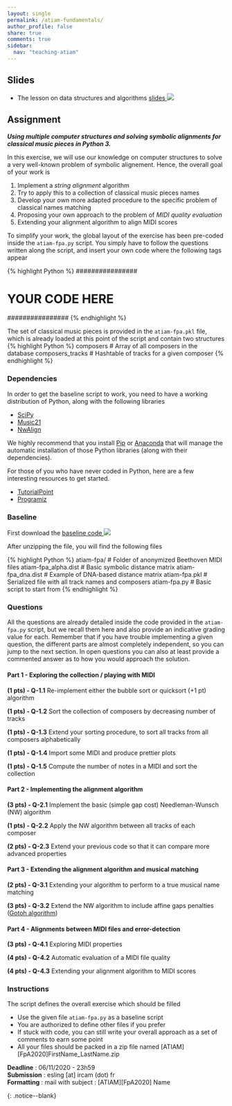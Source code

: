 ```yaml
---
layout: single
permalink: /atiam-fundamentals/
author_profile: false
share: true
comments: true
sidebar:
  nav: "teaching-atiam"
---
```


<div markdown = "1">

## Slides
  * The lesson on data structures and algorithms [slides ![](../images/pdf.png)](../documents/Generic.5.Structures.pdf)

## Assignment

***Using multiple computer structures and solving symbolic alignments for classical music pieces in Python 3.***

In this exercise, we will use our knowledge on computer structures to solve a very well-known problem of symbolic alignement. Hence, the overall goal of your work is
1. Implement a *string alignment* algorithm
2. Try to apply this to a collection of classical music pieces names
3. Develop your own more adapted procedure to the specific problem of classical names matching
4. Proposing your own approach to the problem of *MIDI quality evaluation*
4. Extending your alignment algorithm to align MIDI scores
  
To simplify your work, the global layout of the exercise has been pre-coded inside the `atiam-fpa.py` script. You simply have to follow the questions written along the script, and insert your own code where the following tags appear

{% highlight Python %}
################
# YOUR CODE HERE
################
{% endhighlight %} 

The set of classical music pieces is provided in the `atiam-fpa.pkl` file, which is already loaded at this point of the script and contain two structures
{% highlight Python %}
composers         # Array of all composers in the database
composers_tracks  # Hashtable of tracks for a given composer
{% endhighlight %}  

### Dependencies

In order to get the baseline script to work, you need to have a working distribution of Python, along with the following libraries
  - [SciPy](https://www.scipy.org/)
  - [Music21](http://web.mit.edu/music21/)
  - [NwAlign](https://pypi.python.org/pypi/nwalign)
  
We highly recommend that you install [Pip](https://pypi.python.org/pypi/pip/) or [Anaconda](https://www.anaconda.com/download/) that will manage the automatic installation of those Python libraries (along with their dependencies). 

For those of you who have never coded in Python, here are a few interesting resources to get started.

  - [TutorialPoint](https://www.tutorialspoint.com/python/)
  - [Programiz](https://www.programiz.com/python-programming)

### Baseline

First download the [baseline code ![](../images/file.png)](../documents/atiam-fpa.zip)

After unzipping the file, you will find the following files

{% highlight Python %}
atiam-fpa/            # Folder of anonymized Beethoven MIDI files
atiam-fpa_alpha.dist  # Basic symbolic distance matrix
atiam-fpa_dna.dist    # Example of DNA-based distance matrix
atiam-fpa.pkl         # Serialized file with all track names and composers
atiam-fpa.py          # Basic script to start from
{% endhighlight %}

### Questions

All the questions are already detailed inside the code provided in the `atiam-fpa.py` script, but we recall them here and also provide an indicative grading value for each. Remember that if you have trouble implementing a given question, the different parts are almost completely independent, so you can jump to the next section. In open questions you can also at least provide a commented answer as to how you would approach the solution.

#### Part 1 - Exploring the collection / playing with MIDI


**(1 pts) - Q-1.1** Re-implement either the bubble sort or quicksort (+1 pt) algorithm

**(1 pts) - Q-1.2** Sort the collection of composers by decreasing number of tracks

**(1 pts) - Q-1.3** Extend your sorting procedure, to sort all tracks from all composers alphabetically 

**(1 pts) - Q-1.4** Import some MIDI and produce prettier plots

**(1 pts) - Q-1.5** Compute the number of notes in a MIDI and sort the collection

#### Part 2 - Implementing the alignment algorithm


**(3 pts) - Q-2.1** Implement the basic (simple gap cost) Needleman-Wunsch (NW) algorithm

**(1 pts) - Q-2.2** Apply the NW algorithm between all tracks of each composer

**(2 pts) - Q-2.3** Extend your previous code so that it can compare more advanced properties

#### Part 3 - Extending the alignment algorithm and musical matching


**(2 pts) - Q-3.1** Extending your algorithm to perform to a true musical name matching

**(3 pts) - Q-3.2** Extend the NW algorithm to include affine gaps penalties ([Gotoh algorithm](http://helios.mi.parisdescartes.fr/~lomn/Cours/BI/Material2019/gap-penalty-gotoh.pdf))

#### Part 4 - Alignments between MIDI files and error-detection


**(3 pts) - Q-4.1** Exploring MIDI properties

**(4 pts) - Q-4.2** Automatic evaluation of a MIDI file quality

**(4 pts) - Q-4.3** Extending your alignment algorithm to MIDI scores

### Instructions

The script defines the overall exercise which should be filled
 - Use the given file `atiam-fpa.py` as a baseline script
 - You are authorized to define other files if you prefer
 - If stuck with code, you can still write your overall approach as a set of comments to earn some point
 - All your files should be packed in a zip file named
     \[ATIAM\]\[FpA2020\]FirstName_LastName.zip

**Deadline**   : 06/11/2020 - 23h59  
**Submission** : esling [at] ircam (dot) fr  
**Formatting** : mail with subject : \[ATIAM\]\[FpA2020\] Name  

</div>{: .notice--blank}
